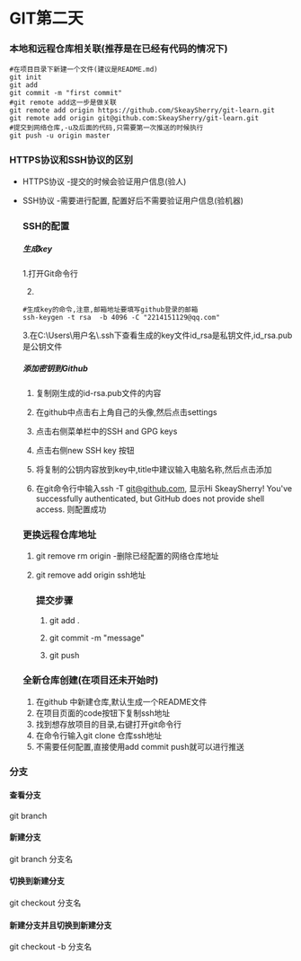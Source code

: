 # GIT第二天

### 本地和远程仓库相关联(推荐是在已经有代码的情况下)

```
#在项目目录下新建一个文件(建议是README.md)
git init 
git add
git commit -m "first commit"
#git remote add这一步是做关联
git remote add origin https://github.com/SkeaySherry/git-learn.git
git remote add origin git@github.com:SkeaySherry/git-learn.git
#提交到网络仓库,-u及后面的代码,只需要第一次推送的时候执行
git push -u origin master
```

### HTTPS协议和SSH协议的区别

- HTTPS协议 -提交的时候会验证用户信息(验人)

- SSH协议 -需要进行配置, 配置好后不需要验证用户信息(验机器)

  

  ### SSH的配置

  ##### 生成key

  1.打开Git命令行

  2.

  ```3.zai
  #生成key的命令,注意,邮箱地址要填写github登录的邮箱
  ssh-keygen -t rsa  -b 4096 -C "2214151129@qq.com"
  ```

  3.在C:\Users\用户名\\.ssh下查看生成的key文件id_rsa是私钥文件,id_rsa.pub是公钥文件

  ##### 添加密钥到Github

  1. 复制刚生成的id-rsa.pub文件的内容

  2. 在github中点击右上角自己的头像,然后点击settings

  3. 点击右侧菜单栏中的SSH and GPG keys

  4. 点击右侧new SSH key 按钮

  5. 将复制的公钥内容放到key中,title中建议输入电脑名称,然后点击添加

  6. 在git命令行中输入ssh -T git@github.com, 显示Hi SkeaySherry! You've successfully authenticated, but GitHub does not provide shell access. 则配置成功

    ###  更换远程仓库地址

     1. git remove rm origin -删除已经配置的网络仓库地址

     2. git remove add origin ssh地址

        

        ### 提交步骤

        1. git add .

        2. git commit -m "message"
        3. git push 
     
     ### 全新仓库创建(在项目还未开始时)

     1. 在github 中新建仓库,默认生成一个README文件
     2. 在项目页面的code按钮下复制ssh地址
     3. 找到想存放项目的目录,右键打开git命令行
     4. 在命令行输入git clone 仓库ssh地址
     5. 不需要任何配置,直接使用add commit push就可以进行推送

### 分支

#### 查看分支

git branch

#### 新建分支

git branch 分支名

#### 切换到新建分支

git checkout 分支名

#### 新建分支并且切换到新建分支

git checkout -b 分支名